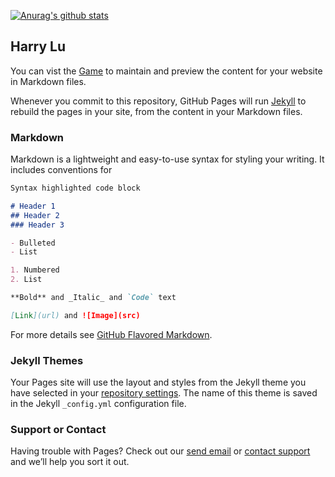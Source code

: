 [![Anurag's github stats](https://github-readme-stats.vercel.app/api?username=harrylu99)](https://github.com/anuraghazra/github-readme-stats)


## Harry Lu 

You can vist the [Game](https://harrylu99.github.io/Simon-Game/) to maintain and preview the content for your website in Markdown files.

Whenever you commit to this repository, GitHub Pages will run [Jekyll](https://jekyllrb.com/) to rebuild the pages in your site, from the content in your Markdown files.

### Markdown

Markdown is a lightweight and easy-to-use syntax for styling your writing. It includes conventions for

```markdown
Syntax highlighted code block

# Header 1
## Header 2
### Header 3

- Bulleted
- List

1. Numbered
2. List

**Bold** and _Italic_ and `Code` text

[Link](url) and ![Image](src)
```

For more details see [GitHub Flavored Markdown](https://guides.github.com/features/mastering-markdown/).

### Jekyll Themes

Your Pages site will use the layout and styles from the Jekyll theme you have selected in your [repository settings](https://github.com/harrylu99/harrylu99.github.io/settings). The name of this theme is saved in the Jekyll `_config.yml` configuration file.

### Support or Contact

Having trouble with Pages? Check out our [send email](luhanyao@gmail.com) or [contact support](https://support.github.com/contact) and we’ll help you sort it out.

